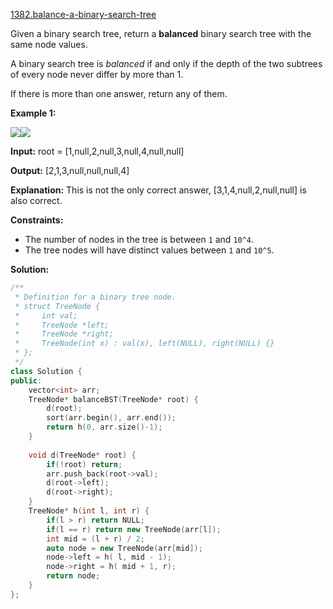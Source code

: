 [1382.balance-a-binary-search-tree](https://leetcode.com/problems/balance-a-binary-search-tree/)  

Given a binary search tree, return a **balanced** binary search tree with the same node values.

A binary search tree is _balanced_ if and only if the depth of the two subtrees of every node never differ by more than 1.

If there is more than one answer, return any of them.

**Example 1:**

**![](https://assets.leetcode.com/uploads/2019/08/22/1515_ex1.png)![](https://assets.leetcode.com/uploads/2019/08/22/1515_ex1_out.png)**

  
**Input:** root = \[1,null,2,null,3,null,4,null,null\]
  
**Output:** \[2,1,3,null,null,null,4\]
  
**Explanation:** This is not the only correct answer, \[3,1,4,null,2,null,null\] is also correct.
  

**Constraints:**

*   The number of nodes in the tree is between `1` and `10^4`.
*   The tree nodes will have distinct values between `1` and `10^5`.  



**Solution:**  

```cpp
/**
 * Definition for a binary tree node.
 * struct TreeNode {
 *     int val;
 *     TreeNode *left;
 *     TreeNode *right;
 *     TreeNode(int x) : val(x), left(NULL), right(NULL) {}
 * };
 */
class Solution {
public:
    vector<int> arr;
    TreeNode* balanceBST(TreeNode* root) {
        d(root);
        sort(arr.begin(), arr.end());
        return h(0, arr.size()-1);
    }
    
    void d(TreeNode* root) {
        if(!root) return;
        arr.push_back(root->val);
        d(root->left);
        d(root->right);
    }
    TreeNode* h(int l, int r) {
        if(l > r) return NULL;
        if(l == r) return new TreeNode(arr[l]);
        int mid = (l + r) / 2;
        auto node = new TreeNode(arr[mid]);
        node->left = h( l, mid - 1);
        node->right = h( mid + 1, r);
        return node;
    }
};
```
      